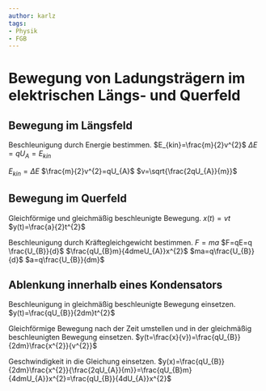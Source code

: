 ```yaml
---
author: karlz
tags:
- Physik
- FGB
---
```


# Bewegung von Ladungsträgern im elektrischen Längs- und Querfeld

## Bewegung im Längsfeld

Beschleunigung durch Energie bestimmen.
$E_{kin}=\frac{m}{2}v^{2}$
$\Delta E=qU_{A}=E_{kin}$

$E_{kin}=\Delta E$
$\frac{m}{2}v^{2}=qU_{A}$
$v=\sqrt{\frac{2qU_{A}}{m}}$

## Bewegung im Querfeld

Gleichförmige und gleichmäßig beschleunigte Bewegung.
$x(t)=vt$
$y(t)=\frac{a}{2}t^{2}$

Beschleunigung durch Kräftegleichgewicht bestimmen.
$F=ma$
$F=qE=q \frac{U_{B}}{d}$
$\frac{qU_{B}m}{4dmeU_{A}}x^{2}$
$ma=q\frac{U_{B}}{d}$
$a=q\frac{U_{B}}{dm}$

## Ablenkung innerhalb eines Kondensators

Beschleunigung in gleichmäßig beschleunigte Bewegung einsetzen.
$y(t)=\frac{qU_{B}}{2dm}t^{2}$

Gleichförmige Bewegung nach der Zeit umstellen und in der gleichmäßig beschleunigten Bewegung einsetzen.
$y(t=\frac{x}{v})=\frac{qU_{B}}{2dm}\frac{x^{2}}{v^{2}}$

Geschwindigkeit in die Gleichung einsetzen.
$y(x)=\frac{qU_{B}}{2dm}\frac{x^{2}}{\frac{2qU_{A}}{m}}=\frac{qU_{B}m}{4dmU_{A}}x^{2}=\frac{qU_{B}}{4dU_{A}}x^{2}$
